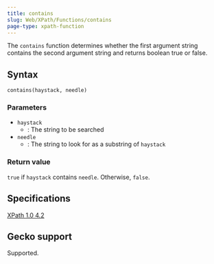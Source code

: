 ```yaml
---
title: contains
slug: Web/XPath/Functions/contains
page-type: xpath-function
---
```




The `contains` function determines whether the first argument string contains the second argument string and returns boolean true or false.

## Syntax

```plain
contains(haystack, needle)
```

### Parameters

- `haystack`
  - : The string to be searched
- `needle`
  - : The string to look for as a substring of `haystack`

### Return value

`true` if `haystack` contains `needle`. Otherwise, `false`.

## Specifications

[XPath 1.0 4.2](https://www.w3.org/TR/1999/REC-xpath-19991116/#function-contains)

## Gecko support

Supported.
